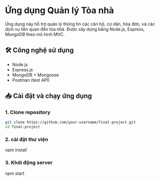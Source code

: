# Ứng dụng Quản lý Tòa nhà

Ứng dụng này hỗ trợ quản lý thông tin các căn hộ, cư dân, hóa đơn, và các dịch vụ liên quan đến tòa nhà. Được xây dựng bằng Node.js, Express, MongoDB theo mô hình MVC.

## 🛠 Công nghệ sử dụng

- Node.js
- Express.js
- MongoDB + Mongoose
- Postman (test API)

## 📥 Cài đặt và chạy ứng dụng

### 1. Clone repository

```bash
git clone https://github.com/your-username/final-project.git
cd final-project

```

### 2. cài đặt thư viện

npm install

### 3. Khởi động server

npm start

```

```
